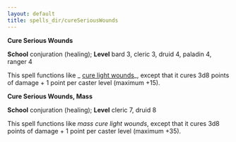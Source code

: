 ```yaml
---
layout: default
title: spells_dir/cureSeriousWounds
---
```

 **Cure Serious Wounds**

**School** conjuration (healing); **Level** bard 3, cleric 3, druid 4, paladin 4, ranger 4

This spell functions like _ [cure light wounds](cureLightWounds#_cure-light-wounds)_, except that it cures 3d8 points of damage + 1 point per caster level (maximum +15).

**Cure Serious Wounds, Mass**

**School** conjuration (healing); **Level** cleric 7, druid 8

This spell functions like _mass cure light wounds_, except that it cures 3d8 points of damage + 1 point per caster level (maximum +35).

